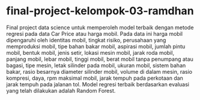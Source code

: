 # final-project-kelompok-03-ramdhan
Final project data science untuk memperoleh model terbaik dengan metode regresi pada data Car Price atau harga mobil. Pada data ini harga mobil dipengaruhi oleh identitas mobil, tingkat risiko, perusahaan yang memproduksi mobil, tipe bahan bakar mobil, aspirasi mobil, jumlah pintu mobil, bentuk mobil, jenis setir, lokasi mesin mobil, jarak roda mobil, panjang mobil, lebar mobil, tinggi mobil, berat mobil tanpa penumpang atau bagasi, tipe mesin, letak silinder pada mobil, ukuran mobil, sistem bahan bakar, rasio besarnya diameter silinder mobil, volume di dalam mesin, rasio kompresi, daya, rpm maksimal mobil, jarak tempuh pada perkotaan dan jarak tempuh pada jalanan tol. Model regresi terbaik berdasarkan evaluasi yang telah dilakukan adalah Random Forest.
